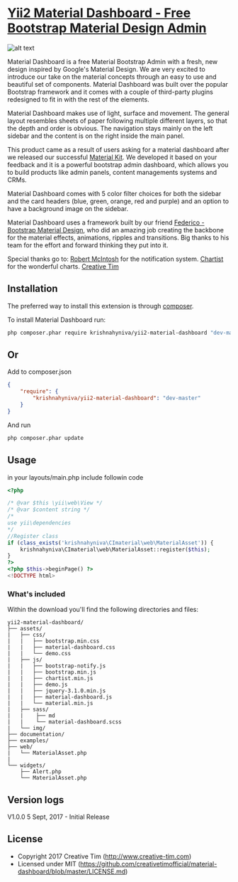# [Yii2 Material Dashboard - Free Bootstrap Material Design Admin](http://demos.creative-tim.com/material-dashboard/examples/dashboard.html)

![alt text](http://s3.amazonaws.com/creativetim_bucket/products/50/original/opt_md_thumbnail.jpg "Material Dashboard Free")

Material Dashboard is a free Material Bootstrap Admin with a fresh, new design inspired by Google's Material Design. We are very excited to introduce our take on the material concepts through an easy to use and beautiful set of components. Material Dashboard was built over the popular Bootstrap framework and it comes with a couple of third-party plugins redesigned to fit in with the rest of the elements.

Material Dashboard makes use of light, surface and movement. The general layout resembles sheets of paper following multiple different layers, so that the depth and order is obvious. The navigation stays mainly on the left sidebar and the content is on the right inside the main panel.

This product came as a result of users asking for a material dashboard after we released our successful [Material Kit](http://www.creative-tim.com/product/material-kit). We developed it based on your feedback and it is a powerful bootstrap admin dashboard, which allows you to build products like admin panels, content managements systems and CRMs.

Material Dashboard comes with 5 color filter choices for both the sidebar and the card headers (blue, green, orange, red and purple) and an option to have a background image on the sidebar.

Material Dashboard uses a framework built by our friend [Federico - Bootstrap Material Design](http://fezvrasta.github.io/bootstrap-material-design/), who did an amazing job creating the backbone for the material effects, animations, ripples and transitions. Big thanks to his team for the effort and forward thinking they put into it.

Special thanks go to:
[Robert McIntosh](https://github.com/mouse0270/bootstrap-notify) for the notification system.
[Chartist](https://gionkunz.github.io/chartist-js/) for the wonderful charts.
[Creative Tim](https://github.com/creativetimofficial/material-dashboard/)

Installation
------------
The preferred way to install this extension is through [composer](http://getcomposer.org/download/).

To install Material Dashboard run:

```sh
php composer.phar require krishnahyniva/yii2-material-dashboard "dev-master"
```

## Or

Add to composer.json

```json
{
	"require": {
		"krishnahyniva/yii2-material-dashboard": "dev-master"
	}
}
```

And run

```sh
php composer.phar update
```

Usage
-----
in your layouts/main.php include followin code

```php
<?php

/* @var $this \yii\web\View */
/* @var $content string */
/*
use yii\dependencies
*/
//Register class
if (class_exists('krishnahyniva\CImaterial\web\MaterialAsset')) {
    krishnahyniva\CImaterial\web\MaterialAsset::register($this);
}
?>
<?php $this->beginPage() ?>
<!DOCTYPE html>
```


### What's included

Within the download you'll find the following directories and files:

```
yii2-material-dashboard/
├── assets/
|   ├── css/
|   |   ├── bootstrap.min.css
|   |   ├── material-dashboard.css
|   |   └── demo.css
|   ├── js/
|   |   ├── bootstrap-notify.js
|   |   ├── bootstrap.min.js
|   |   ├── chartist.min.js
|   |   ├── demo.js
|   |   ├── jquery-3.1.0.min.js
|   |   ├── material-dashboard.js
|   |   └── material.min.js
|   ├── sass/
|   |    ├── md
|   |    └── material-dashboard.scss
|   └── img/
├── documentation/
├── examples/
├── web/
|   └── MaterialAsset.php
|
└── widgets/
    ├── Alert.php
    └── MaterialAsset.php
```

Version logs
------------

V1.0.0 5 Sept, 2017 - Initial Release

License
-------
- Copyright 2017 Creative Tim (http://www.creative-tim.com)
- Licensed under MIT (https://github.com/creativetimofficial/material-dashboard/blob/master/LICENSE.md)
